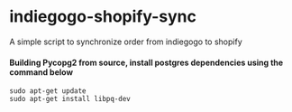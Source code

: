 # indiegogo-shopify-sync

A simple script to synchronize order from indiegogo to shopify

#### Building Pycopg2 from source, install postgres dependencies using the command below

```
sudo apt-get update
sudo apt-get install libpq-dev
```

